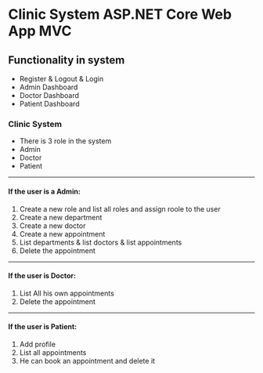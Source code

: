 # Clinic System ASP.NET Core Web App MVC
## Functionality in system
- Register & Logout & Login
- Admin Dashboard 
- Doctor Dashboard
- Patient Dashboard

### Clinic System
- There is 3 role in the system 
- Admin 
- Doctor
- Patient
_______________________
#### If the user is a Admin:
1. Create a new role and list all roles and assign roole to the user
2. Create a new department
3. Create a new doctor
4. Create a new appointment
5. List departments & list doctors & list appointments
6. Delete the appointment

_______________________
#### If the user is Doctor:
1. List All his own appointments 
2.  Delete the appointment

_______________________
#### If the user is Patient:
1. Add profile
2. List all appointments 
3. He can book an appointment and delete it


